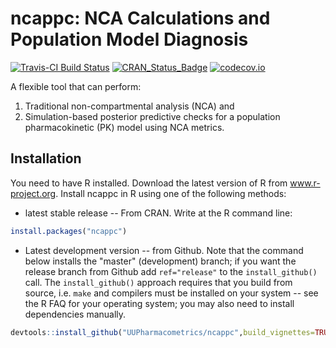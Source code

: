 ncappc: NCA Calculations and Population Model Diagnosis
======

[![Travis-CI Build Status](https://travis-ci.org/UUPharmacometrics/ncappc.svg?branch=master)](https://travis-ci.org/UUPharmacometrics/ncappc)
[![CRAN_Status_Badge](http://www.r-pkg.org/badges/version/ncappc)](https://CRAN.R-project.org/package=ncappc)
[![codecov.io](https://codecov.io/github/UUPharmacometrics/ncappc/coverage.svg?branch=master)](https://codecov.io/github/UUPharmacometrics/ncappc?branch=master)

A flexible tool that can perform: 
1. Traditional non-compartmental analysis (NCA) and 
2. Simulation-based posterior predictive checks for a population
    pharmacokinetic (PK) model using NCA metrics. 
    
## Installation

You need to have R installed.  Download the latest version of R from www.r-project.org.
Install ncappc in R using one of the following methods:

* latest stable release -- From CRAN.  Write at the R command line:

```r
install.packages("ncappc")
```

* Latest development version -- from Github. Note that the command below installs the "master" 
(development) branch; if you want the release branch from Github add `ref="release"` to the
`install_github()` call. The `install_github()` approach requires that you build from source, 
i.e. `make` and compilers must be installed on your system -- see the R FAQ for your operating system; 
you may also need to install dependencies manually.

```r
devtools::install_github("UUPharmacometrics/ncappc",build_vignettes=TRUE)
```


